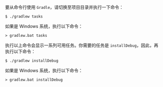 要从命令行使用 `Gradle`，请切换至项目目录并执行一下命令：

```shell
$ ./gradlew tasks
```

如果是 Windows 系统，执行以下命令：

```shell
> gradlew.bat tasks
```

执行以上命令会显示一系列可用任务。你需要的任务是 `installDebug`，因此，再执行以下命令：

```shell
$ ./gradlew installDebug
```

如果是 Windows 系统，执行以下命令：

```shell
> gradlew.bat installDebug
```

